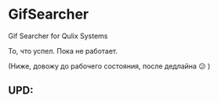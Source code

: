 # GifSearcher
Gif Searcher for Qulix Systems

То, что успел. Пока не работает. 

(Ниже, довожу до рабочего состояния, после дедлайна 😕 )
## UPD:
